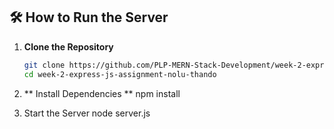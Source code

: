 ## 🛠️ How to Run the Server

1. **Clone the Repository**
   ```bash
   git clone https://github.com/PLP-MERN-Stack-Development/week-2-express-js-assignment-nolu-thando
   cd week-2-express-js-assignment-nolu-thando

2. ** Install Dependencies **
npm install

3. Start the Server
node server.js